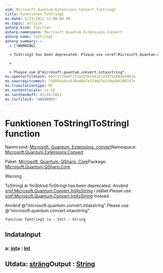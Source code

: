 ```yaml
---
uid: Microsoft.Quantum.Extensions.Convert.ToStringI
title: Funktionen ToStringI
ms.date: 1/23/2021 12:00:00 AM
ms.topic: article
qsharp.kind: function
qsharp.namespace: Microsoft.Quantum.Extensions.Convert
qsharp.name: ToStringI
qsharp.summary: >-
  > [!WARNING]

  > ToStringI has been deprecated. Please use <xref:Microsoft.Quantum.Convert.IntAsString> instead.

  >

  > Please use @"microsoft.quantum.convert.intasstring".
ms.openlocfilehash: 607c7cf9e8fcf3a3256c4932123d752603e9d63a
ms.sourcegitcommit: 71605ea9cc630e84e7ef29027e1f0ea06299747e
ms.translationtype: MT
ms.contentlocale: sv-SE
ms.lasthandoff: 01/26/2021
ms.locfileid: "98849869"
---
```

# <a name="tostringi-function"></a><span data-ttu-id="9b452-102">Funktionen ToStringI</span><span class="sxs-lookup"><span data-stu-id="9b452-102">ToStringI function</span></span>

<span data-ttu-id="9b452-103">Namnrymd: [Microsoft. Quantum. Extensions. convert](xref:Microsoft.Quantum.Extensions.Convert)</span><span class="sxs-lookup"><span data-stu-id="9b452-103">Namespace: [Microsoft.Quantum.Extensions.Convert](xref:Microsoft.Quantum.Extensions.Convert)</span></span>

<span data-ttu-id="9b452-104">Paket: [Microsoft. Quantum. QSharp. Core](https://nuget.org/packages/Microsoft.Quantum.QSharp.Core)</span><span class="sxs-lookup"><span data-stu-id="9b452-104">Package: [Microsoft.Quantum.QSharp.Core](https://nuget.org/packages/Microsoft.Quantum.QSharp.Core)</span></span>


> [!WARNING]
> <span data-ttu-id="9b452-105">ToStringI är föråldrad.</span><span class="sxs-lookup"><span data-stu-id="9b452-105">ToStringI has been deprecated.</span></span> <span data-ttu-id="9b452-106">Använd <xref:Microsoft.Quantum.Convert.IntAsString> i stället.</span><span class="sxs-lookup"><span data-stu-id="9b452-106">Please use <xref:Microsoft.Quantum.Convert.IntAsString> instead.</span></span>
>
> <span data-ttu-id="9b452-107">Använd @"microsoft.quantum.convert.intasstring".</span><span class="sxs-lookup"><span data-stu-id="9b452-107">Please use @"microsoft.quantum.convert.intasstring".</span></span>



```qsharp
function ToStringI (a : Int) : String
```


## <a name="input"></a><span data-ttu-id="9b452-108">Indata</span><span class="sxs-lookup"><span data-stu-id="9b452-108">Input</span></span>

### <a name="a--int"></a><span data-ttu-id="9b452-109">a: [int](xref:microsoft.quantum.lang-ref.int)</span><span class="sxs-lookup"><span data-stu-id="9b452-109">a : [Int](xref:microsoft.quantum.lang-ref.int)</span></span>





## <a name="output--string"></a><span data-ttu-id="9b452-110">Utdata: [sträng](xref:microsoft.quantum.lang-ref.string)</span><span class="sxs-lookup"><span data-stu-id="9b452-110">Output : [String](xref:microsoft.quantum.lang-ref.string)</span></span>

